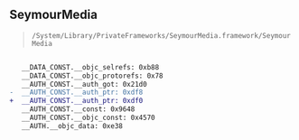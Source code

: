 ## SeymourMedia

> `/System/Library/PrivateFrameworks/SeymourMedia.framework/SeymourMedia`

```diff

   __DATA_CONST.__objc_selrefs: 0xb88
   __DATA_CONST.__objc_protorefs: 0x78
   __AUTH_CONST.__auth_got: 0x21d0
-  __AUTH_CONST.__auth_ptr: 0xdf8
+  __AUTH_CONST.__auth_ptr: 0xdf0
   __AUTH_CONST.__const: 0x9648
   __AUTH_CONST.__objc_const: 0x4570
   __AUTH.__objc_data: 0xe38

```
